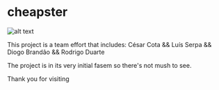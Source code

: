 # cheapster

![alt text](https://docs.google.com/uc?id=1lj9n1krbLFOiIWfshvrNKALLzI5Dvwqj)


This project is a team effort that includes: César Cota && Luís Serpa && Diogo Brandão && Rodrigo Duarte

The project is in its very initial fasem so there's not mush to see.

Thank you for visiting
